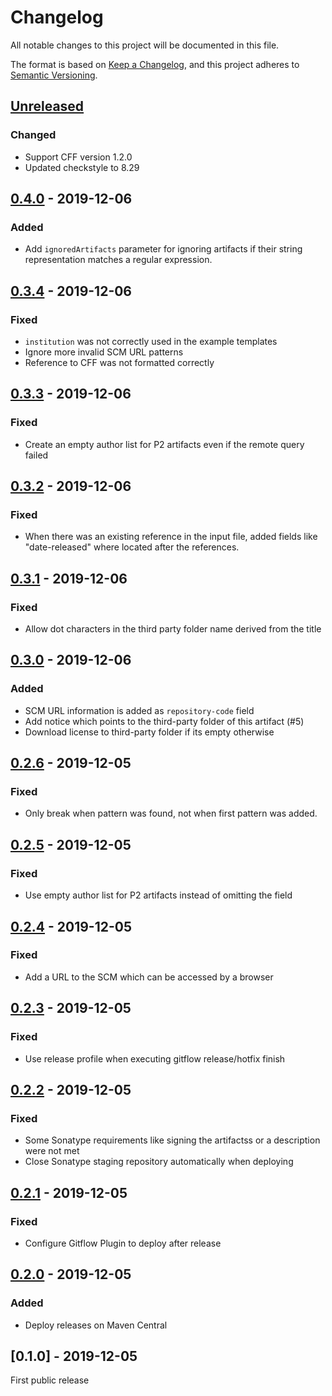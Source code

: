# Changelog
All notable changes to this project will be documented in this file.

The format is based on [Keep a Changelog](https://keepachangelog.com/en/1.0.0/),
and this project adheres to [Semantic Versioning](https://semver.org/spec/v2.0.0.html).

## [Unreleased]

### Changed

- Support CFF version 1.2.0
- Updated checkstyle to 8.29

## [0.4.0] - 2019-12-06

### Added

- Add `ignoredArtifacts` parameter for ignoring artifacts if their string representation matches a regular expression.

## [0.3.4] - 2019-12-06

### Fixed

- `institution` was not correctly used in the example templates
- Ignore more invalid SCM URL patterns
- Reference to CFF was not formatted correctly

## [0.3.3] - 2019-12-06

### Fixed

- Create an empty author list for P2 artifacts even if the remote query failed

## [0.3.2] - 2019-12-06

### Fixed

- When there was an existing reference in the input file, added fields like "date-released" 
where located after the references.

## [0.3.1] - 2019-12-06

### Fixed

- Allow dot characters in the third party folder name derived from the title

## [0.3.0] - 2019-12-06

### Added

- SCM URL information is added as `repository-code` field
- Add notice which points to the third-party folder of this artifact (#5)
- Download license to third-party folder if its empty otherwise

## [0.2.6] - 2019-12-05

### Fixed

- Only break when pattern was found, not when first pattern was added.

## [0.2.5] - 2019-12-05

### Fixed

- Use empty author list for P2 artifacts instead of omitting the field

## [0.2.4] - 2019-12-05

### Fixed

- Add a URL to the SCM which can be accessed by a browser

## [0.2.3] - 2019-12-05

### Fixed

- Use release profile when executing gitflow release/hotfix finish

## [0.2.2] - 2019-12-05

### Fixed

- Some Sonatype requirements like signing the artifactss or a description were not met
- Close Sonatype staging repository automatically when deploying

## [0.2.1] - 2019-12-05

### Fixed

- Configure Gitflow Plugin to deploy after release

## [0.2.0] - 2019-12-05

### Added

- Deploy releases on Maven Central

## [0.1.0] - 2019-12-05

First public release

[Unreleased]: https://github.com/hexatomic/cff-maven-plugin/compare/v0.4.0...HEAD
[0.4.0]: https://github.com/hexatomic/cff-maven-plugin/compare/v0.3.4...v0.4.0
[0.3.4]: https://github.com/hexatomic/cff-maven-plugin/compare/v0.3.3...v0.3.4
[0.3.3]: https://github.com/hexatomic/cff-maven-plugin/compare/v0.3.2...v0.3.3
[0.3.2]: https://github.com/hexatomic/cff-maven-plugin/compare/v0.3.1...v0.3.2
[0.3.1]: https://github.com/hexatomic/cff-maven-plugin/compare/v0.3.0...v0.3.1
[0.3.0]: https://github.com/hexatomic/cff-maven-plugin/compare/v0.2.6...v0.3.0
[0.2.6]: https://github.com/hexatomic/cff-maven-plugin/compare/v0.2.5...v0.2.6
[0.2.5]: https://github.com/hexatomic/cff-maven-plugin/compare/v0.2.4...v0.2.5
[0.2.4]: https://github.com/hexatomic/cff-maven-plugin/compare/v0.2.3...v0.2.4
[0.2.3]: https://github.com/hexatomic/cff-maven-plugin/compare/v0.2.2...v0.2.3
[0.2.2]: https://github.com/hexatomic/cff-maven-plugin/compare/v0.2.1...v0.2.2
[0.2.1]: https://github.com/hexatomic/cff-maven-plugin/compare/v0.2.0...v0.2.1
[0.2.0]: https://github.com/hexatomic/cff-maven-plugin/compare/v0.1.0...v0.2.0
